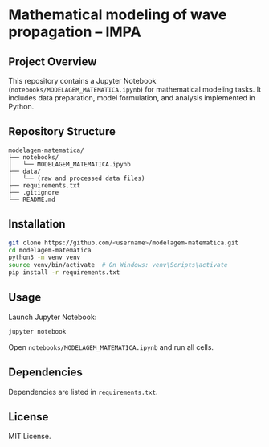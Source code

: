 # Mathematical modeling of wave propagation – IMPA

## Project Overview

This repository contains a Jupyter Notebook (`notebooks/MODELAGEM_MATEMATICA.ipynb`) for mathematical modeling tasks. It includes data preparation, model formulation, and analysis implemented in Python.

## Repository Structure

```
modelagem-matematica/
├── notebooks/
│   └── MODELAGEM_MATEMATICA.ipynb
├── data/
│   └── (raw and processed data files)
├── requirements.txt
├── .gitignore
└── README.md
```

## Installation

```bash
git clone https://github.com/<username>/modelagem-matematica.git
cd modelagem-matematica
python3 -m venv venv
source venv/bin/activate  # On Windows: venv\Scripts\activate
pip install -r requirements.txt
```

## Usage

Launch Jupyter Notebook:

```bash
jupyter notebook
```

Open `notebooks/MODELAGEM_MATEMATICA.ipynb` and run all cells.

## Dependencies

Dependencies are listed in `requirements.txt`.

## License

MIT License.
